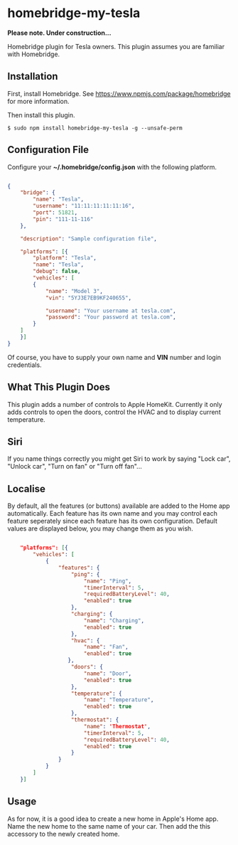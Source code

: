 # homebridge-my-tesla

**Please note. Under construction...**

Homebridge plugin for Tesla owners. This plugin assumes you are familiar with Homebridge. 


## Installation

First, install Homebridge. See https://www.npmjs.com/package/homebridge
for more information.

Then install this plugin.

    $ sudo npm install homebridge-my-tesla -g --unsafe-perm


## Configuration File

Configure your **~/.homebridge/config.json** with the following platform.

```json

{
    "bridge": {
        "name": "Tesla",
        "username": "11:11:11:11:11:16",
        "port": 51821,
        "pin": "111-11-116"
    },

    "description": "Sample configuration file",

    "platforms": [{
        "platform": "Tesla",
        "name": "Tesla",
        "debug": false,
        "vehicles": [
        {         
            "name": "Model 3",       
            "vin": "5YJ3E7EB9KF240655",

            "username": "Your username at tesla.com",
            "password": "Your password at tesla.com",
        }
    ]
    }]
}

```

Of course, you have to supply your own name and **VIN** number and login credentials.


## What This Plugin Does

This plugin adds a number of controls to Apple HomeKit. Currently
it only adds controls to open the doors, control the HVAC and to display current temperature.

## Siri

If you name things correctly you might get Siri to work by saying "Lock car", "Unlock car", "Turn on fan" or "Turn off fan"...

## Localise

By default, all the features (or buttons) available are added to the Home app automatically. 
Each feature has its own name and you may control each feature seperately since each 
feature has its own configuration. Default values are displayed below, you may change them as you wish.

```json

    "platforms": [{
        "vehicles": [
            {
                "features": {
                    "ping": {
                        "name": "Ping",
                        "timerInterval": 5,
                        "requiredBatteryLevel": 40,
                        "enabled": true
                    },
                    "charging": {
                        "name": "Charging",
                        "enabled": true
                    },
                    "hvac": {
                        "name": "Fan",
                        "enabled": true
                   },
                    "doors": {
                        "name": "Door",
                        "enabled": true
                    },
                    "temperature": {
                        "name": "Temperature",
                        "enabled": true
                    },
                    "thermostat": {
                        "name": 'Thermostat',
                        "timerInterval": 5,
                        "requiredBatteryLevel": 40,
                        "enabled": true
                    }
                }
            }
        ]
    }]
```

## Usage

As for now, it is a good idea to create a new home in Apple's Home app. Name
the new home to the same name of your car. Then add the this accessory to the newly created home.

